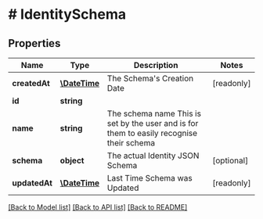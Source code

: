 # # IdentitySchema

## Properties

Name | Type | Description | Notes
------------ | ------------- | ------------- | -------------
**createdAt** | [**\DateTime**](\DateTime.md) | The Schema&#39;s Creation Date | [readonly]
**id** | **string** |  |
**name** | **string** | The schema name  This is set by the user and is for them to easily recognise their schema |
**schema** | **object** | The actual Identity JSON Schema | [optional]
**updatedAt** | [**\DateTime**](\DateTime.md) | Last Time Schema was Updated | [readonly]

[[Back to Model list]](../../README.md#models) [[Back to API list]](../../README.md#endpoints) [[Back to README]](../../README.md)
